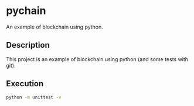 # pychain
An example of blockchain using python.

## Description
This project is an example of blockchain using python (and some tests with git).

## Execution
```bash
python -m unittest -v
```
